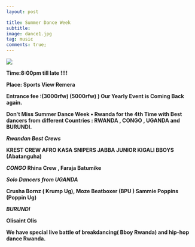 ```yaml
---
layout: post

title: Summer Dance Week
subtitle: 
image: dance1.jpg
tag: music
comments: true;
---
```


<img src="{{site.github.url}}/img/dance1.jpg">

<strong>Time:8:00pm till late !!!!

<strong>Place: Sports View Remera

<strong>Entrance fee :(3000rfw) (5000rfw)<strong>
)
Our Yearly Event is Coming Back again. 

Don't Miss Summer Dance Week • Rwanda for the 4th Time with Best dancers from different Countries : RWANDA , CONGO , UGANDA and BURUNDI.

*Rwandan Best Crews*

KREST CREW
AFRO KASA 
SNIPERS
JABBA JUNIOR 
KIGALI BBOYS (Abatanguha)
 
*CONGO* 
 Rhina Crew , Faraja Batumike

*Solo Dancers from UGANDA*

Crusha Bornz ( Krump Ug),
 Moze Beatboxer (BPU )
Sammie Poppins (Poppin Ug) 
 

*BURUNDI*

Olisaint Olis 

We have special live battle of breakdancing( Bboy Rwanda) and hip-hop dance Rwanda. 
